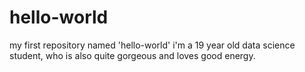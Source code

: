 # hello-world
my first repository named 'hello-world'
i'm a 19 year old data science student, who is also quite gorgeous and loves good energy.
